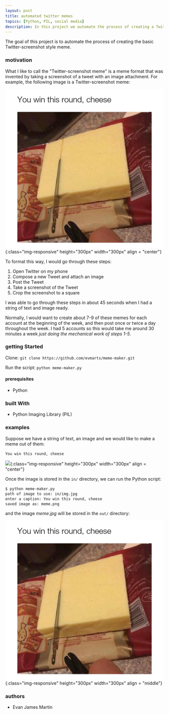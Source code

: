 ```yaml
---
layout: post
title: automated twitter memes
topics: [Python, PIL, social media]
description: In this project we automate the process of creating a Twitter-screenshot meme. The goal of this project is to create an interface that we can use to automate the process of making memes given a collection of (string, image) tuples.
---
```


The goal of this project is to automate the process of creating the basic Twitter-screenshot style meme.

### motivation

What I like to call the "Twitter-screenshot meme" is a meme format that was invented by taking a screenshot of a tweet with an image attachment. For example, the following image is a Twitter-screenshot meme: 

![](img/figs/meme-maker/meme.png){:class="img-responsive" height="300px" width="300px" align = "center"}

To format this way, I would go through these steps:

1. Open Twitter on my phone
2. Compose a new Tweet and attach an image
3. Post the Tweet
4. Take a screenshot of the Tweet
5. Crop the screenshot to a square

I was able to go through these steps in about 45 seconds when I had a string of text and image ready.

Normally, I would want to create about 7-9 of these memes for each account at the beginning of the week, and then post once or twice a day throughout the week. I had 5 accounts so this would take me around 30 minutes a week *just doing the mechanical work of steps 1-5*. 

### getting Started

Clone:
```git clone https://github.com/evmarts/meme-maker.git```

Run the script:
```python meme-maker.py```

#### prerequisites

- Python

### built With

* Python Imaging Library (PIL)

### examples

Suppose we have a string of text, an image and we would like to make a meme out of them:

```
You win this round, cheese
```
![](img/figs/meme-maker/img.jpg){:class="img-responsive" height="300px" width="300px" align = "center"}

Once the image is stored in the  ```in/``` directory, we can run the Python script: 

~~~
$ python meme-maker.py
path of image to use: in/img.jpg
enter a caption: You win this round, cheese
saved image as: meme.png
~~~

and the image *meme.jpg* will be stored in the ```out/``` directory:

![](img/figs/meme-maker/meme.png){:class="img-responsive" height="300px" width="300px" align = "middle"}


### authors

* Evan James Martin